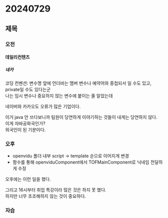 # 20240729
## 제목
### 오전
#### 데일리컨텐츠
##### 네카
코딩 컨벤션: 변수명 앞에 언더바는 맴버 변수나 예약어와 중첩되서 일 수도 있고, private일 수도 있다는군  
나는 임시 변수나 중요하지 않는 변수에 붙이는 줄 알았는데  

네이버와 카카오도 오류가 많은 기업이다.  

이거 java 안 쓰다보니까 팀원이 당연하게 이야기하는 것들이 내게는 당연하지 않다.  
이게 자바공화국인가?  
외국인이 된 기분이다.  

### 오후
- openvidu 폴더 내부 script -> template 순으로 이어지게 변경
- 함수를 통해 openviduComponent에서 TOFMainComponent로 닉네임 전달하게 수정

오후에는 이런 일을 했다.  

그리고 16시부터 취업 특강이라 많은 것은 하지 못 했다.  
하지만 너무 초조해하지 않는 것이 중요하다.  

### 자습